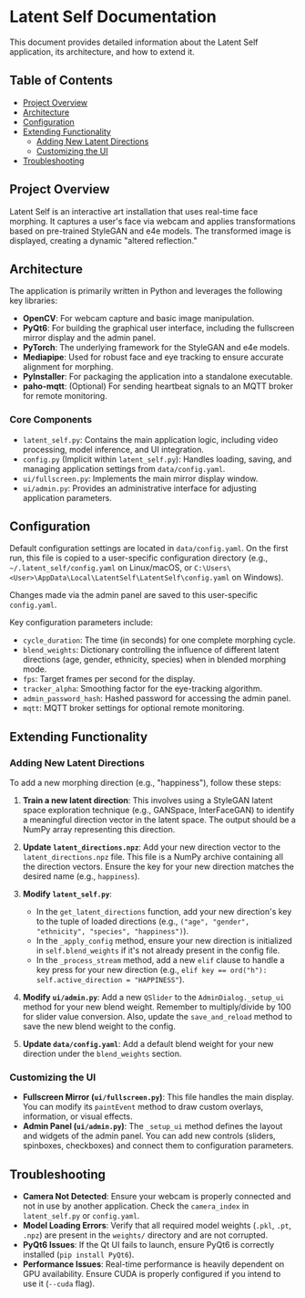 # Latent Self Documentation

This document provides detailed information about the Latent Self application, its architecture, and how to extend it.

## Table of Contents

- [Project Overview](#project-overview)
- [Architecture](#architecture)
- [Configuration](#configuration)
- [Extending Functionality](#extending-functionality)
  - [Adding New Latent Directions](#adding-new-latent-directions)
  - [Customizing the UI](#customizing-the-ui)
- [Troubleshooting](#troubleshooting)

## Project Overview

Latent Self is an interactive art installation that uses real-time face morphing. It captures a user's face via webcam and applies transformations based on pre-trained StyleGAN and e4e models. The transformed image is displayed, creating a dynamic "altered reflection."

## Architecture

The application is primarily written in Python and leverages the following key libraries:

- **OpenCV**: For webcam capture and basic image manipulation.
- **PyQt6**: For building the graphical user interface, including the fullscreen mirror display and the admin panel.
- **PyTorch**: The underlying framework for the StyleGAN and e4e models.
- **Mediapipe**: Used for robust face and eye tracking to ensure accurate alignment for morphing.
- **PyInstaller**: For packaging the application into a standalone executable.
- **paho-mqtt**: (Optional) For sending heartbeat signals to an MQTT broker for remote monitoring.

### Core Components

- `latent_self.py`: Contains the main application logic, including video processing, model inference, and UI integration.
- `config.py` (Implicit within `latent_self.py`): Handles loading, saving, and managing application settings from `data/config.yaml`.
- `ui/fullscreen.py`: Implements the main mirror display window.
- `ui/admin.py`: Provides an administrative interface for adjusting application parameters.

## Configuration

Default configuration settings are located in `data/config.yaml`. On the first run, this file is copied to a user-specific configuration directory (e.g., `~/.latent_self/config.yaml` on Linux/macOS, or `C:\Users\<User>\AppData\Local\LatentSelf\LatentSelf\config.yaml` on Windows).

Changes made via the admin panel are saved to this user-specific `config.yaml`.

Key configuration parameters include:

- `cycle_duration`: The time (in seconds) for one complete morphing cycle.
- `blend_weights`: Dictionary controlling the influence of different latent directions (age, gender, ethnicity, species) when in blended morphing mode.
- `fps`: Target frames per second for the display.
- `tracker_alpha`: Smoothing factor for the eye-tracking algorithm.
- `admin_password_hash`: Hashed password for accessing the admin panel.
- `mqtt`: MQTT broker settings for optional remote monitoring.

## Extending Functionality

### Adding New Latent Directions

To add a new morphing direction (e.g., "happiness"), follow these steps:

1.  **Train a new latent direction**: This involves using a StyleGAN latent space exploration technique (e.g., GANSpace, InterFaceGAN) to identify a meaningful direction vector in the latent space. The output should be a NumPy array representing this direction.

2.  **Update `latent_directions.npz`**: Add your new direction vector to the `latent_directions.npz` file. This file is a NumPy archive containing all the direction vectors. Ensure the key for your new direction matches the desired name (e.g., `happiness`).

3.  **Modify `latent_self.py`**:
    - In the `get_latent_directions` function, add your new direction's key to the tuple of loaded directions (e.g., `("age", "gender", "ethnicity", "species", "happiness")`).
    - In the `_apply_config` method, ensure your new direction is initialized in `self.blend_weights` if it's not already present in the config file.
    - In the `_process_stream` method, add a new `elif` clause to handle a key press for your new direction (e.g., `elif key == ord("h"): self.active_direction = "HAPPINESS"`).

4.  **Modify `ui/admin.py`**: Add a new `QSlider` to the `AdminDialog._setup_ui` method for your new blend weight. Remember to multiply/divide by 100 for slider value conversion. Also, update the `save_and_reload` method to save the new blend weight to the config.

5.  **Update `data/config.yaml`**: Add a default blend weight for your new direction under the `blend_weights` section.

### Customizing the UI

- **Fullscreen Mirror (`ui/fullscreen.py`)**: This file handles the main display. You can modify its `paintEvent` method to draw custom overlays, information, or visual effects.
- **Admin Panel (`ui/admin.py`)**: The `_setup_ui` method defines the layout and widgets of the admin panel. You can add new controls (sliders, spinboxes, checkboxes) and connect them to configuration parameters.

## Troubleshooting

- **Camera Not Detected**: Ensure your webcam is properly connected and not in use by another application. Check the `camera_index` in `latent_self.py` or `config.yaml`.
- **Model Loading Errors**: Verify that all required model weights (`.pkl`, `.pt`, `.npz`) are present in the `weights/` directory and are not corrupted.
- **PyQt6 Issues**: If the Qt UI fails to launch, ensure PyQt6 is correctly installed (`pip install PyQt6`).
- **Performance Issues**: Real-time performance is heavily dependent on GPU availability. Ensure CUDA is properly configured if you intend to use it (`--cuda` flag).

